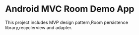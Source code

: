 # Android MVC Room Demo App

This project includes MVP design pattern,Room persistence library,recyclerview and adapter.
